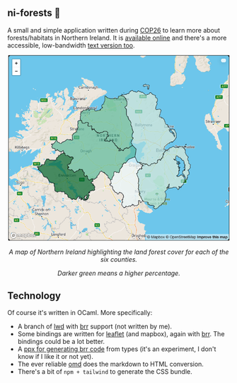ni-forests 🌳
-------------

A small and simple application written during [COP26](https://ukcop26.org/) to learn more about forests/habitats in Northern Ireland. It is [available online](https://patricoferris.github.io/ni-forests/) and there's a more accessible, low-bandwidth [text version too](https://patricoferris.github.io/ni-forests/text.html).

<p align="center">
 <img width="500" src="./docs/counties.png" alt="A map of Northern Ireland highlighting the land forest cover for each of the six counties.">
 <p align="center"><em>A map of Northern Ireland highlighting the land forest cover for each of the six counties.</em></p>
 <p align="center"><em>Darker green means a higher percentage.</em></p>
</p>

## Technology

Of course it's written in OCaml. More specifically:

 - A branch of [lwd](https://github.com/let-def/lwd/tree/brr-lwd) with [brr][] support (not written by me).
 - Some bindings are written for [leaflet](https://leafletjs.com/) (and mapbox), again with [brr][]. The bindings could be a lot better.
 - A [ppx for generating brr code](https://github.com/patricoferris/ppx_deriving_brr) from types (it's an experiment, I don't know if I like it or not yet).
 - The ever reliable [omd](https://github.com/ocaml/omd) does the markdown to HTML conversion.
 - There's a bit of `npm + tailwind` to generate the CSS bundle.

[brr]: https://erratique.ch/software/brr
